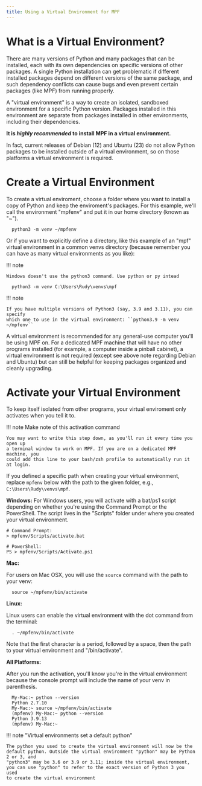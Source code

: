 ```yaml
---
title: Using a Virtual Environment for MPF
---
```


# What is a Virtual Environment?

There are many versions of Python and many packages that can be installed, each
with its own dependencies on specific versions of other packages. A single Python
installation can get problematic if different installed packages depend on different
versions of the same package, and such dependency conflicts can cause bugs and even
prevent certain packages (like MPF) from running properly.

A "virtual environment" is a way to create an isolated, sandboxed environment for
a specific Python version. Packages installed in this environment are separate from
packages installed in other environments, including their dependencies.

**It is *highly recommended* to install MPF in a virtual environment.**

In fact, current releases of Debian (12) and Ubuntu (23) do not allow Python
packages to be installed outside of a virtual environment, so on those platforms
a virtual environment is required.

# Create a Virtual Environment

To create a virtual enviroment, choose a folder where you want to install
a copy of Python and keep the enviroment's packages. For this example, we'll
call the environment "mpfenv" and put it in our home directory (known as "~").

``` console
  python3 -m venv ~/mpfenv
```

Or if you want to explicitly define a directory, like this example of an "mpf" virtual environment in a common venvs directory (because remember you can have as many virtual environments as you like):

!!! note

    Windows doesn't use the python3 command. Use python or py intead 

``` console
  python3 -m venv C:\Users\Rudy\venvs\mpf
```

!!! note

    If you have multiple versions of Python3 (say, 3.9 and 3.11), you can specify
    which one to use in the virtual environment: ``python3.9 -m venv ~/mpfenv``

A virtual environment is recommended for any general-use computer you'll be
using MPF on. For a dedicated MPF machine that will have no other programs
installed (for example, a computer inside a pinball cabinet), a virtual
environment is not required (except see above note regarding Debian and Ubuntu)
but can still be helpful for keeping packages organized and cleanly upgrading.

# Activate your Virtual Environment

To keep itself isolated from other programs, your virtual enviroment only
activates when you tell it to.

!!! note  Make note of this activation command

    You may want to write this step down, as you'll run it every time you open up
    a terminal window to work on MPF. If you are on a dedicated MPF machine, you
    could add this line to your bash/zsh profile to automatically run it at login.


If you defined a specific path when creating your virtual environment, replace
`mpfenv` below with the path to the given folder, e.g., ``C:\Users\Rudy\venvs\mpf``.

**Windows:**
For Windows users, you will activate with a bat/ps1 script depending on whether
you're using the Command Prompt or the PowerShell. The script lives in the "Scripts"
folder under where you created your virtual environment.

``` console
# Command Prompt:
> mpfenv/Scripts/activate.bat

# PowerShell:
PS > mpfenv/Scripts/Activate.ps1
```

**Mac:**

For users on Mac OSX, you will use the `source` command with the path to your venv:

``` console
  source ~/mpfenv/bin/activate
```

**Linux:**

Linux users can enable the virtual environment with the dot command from the terminal:
``` console
  . ~/mpfenv/bin/activate
```

Note that the first character is a period, followed by a space, then the path
to your virtual environment and "/bin/activate".


**All Platforms:**

After you run the activation, you'll know you're in the virtual environment
because the console prompt will include the name of your venv in parenthesis.

``` console
  My-Mac:~ python --version
  Python 2.7.10
  My-Mac:~ source ~/mpfenv/bin/activate
  (mpfenv) My-Mac:~ python --version
  Python 3.9.13
  (mpfenv) My-Mac:~
```

!!! note  "Virtual environments set a default python"

    The python you used to create the virtual environment will now be the
    default python. Outside the virtual environment "python" may be Python 2 or 3, and
    "python3" may be 3.6 or 3.9 or 3.11; inside the virtual environment,
    you can use "python" to refer to the exact version of Python 3 you used
    to create the virtual environment
